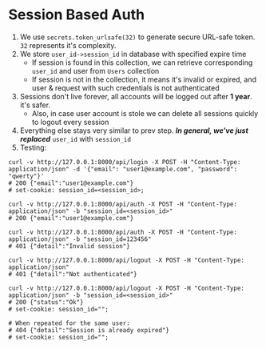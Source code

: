 # Session Based Auth
1) We use `secrets.token_urlsafe(32)` to generate secure URL-safe token. `32` represents it's complexity.
2) We store `user_id->session_id` in database with specified expire time
   - If session is found in this collection, we can retrieve corresponding `user_id` and user from `Users` collection
   - If session is not in the collection, it means it's invalid or expired, and user & request with such credentials is not authenticated
3) Sessions don't live forever, all accounts will be logged out after **1 year**. it's safer.
   - Also, in case user account is stole we can delete all sessions quickly to logout every session
3) Everything else stays very similar to prev step. **_In general, we've just replaced_** `user_id` with `session_id`
4) Testing:
```shell
curl -v http://127.0.0.1:8000/api/login -X POST -H "Content-Type: application/json" -d '{"email": "user1@example.com", "password": "qwerty"}'
# 200 {"email":"user1@example.com"}
# set-cookie: session_id=<session_id>;
```

```shell
curl -v http://127.0.0.1:8000/api/auth -X POST -H "Content-Type: application/json" -b "session_id=<session_id>"
# 200 {"email":"user1@example.com"}
```

```shell
curl -v http://127.0.0.1:8000/api/auth -X POST -H "Content-Type: application/json" -b "session_id=123456"
# 401 {"detail":"Invalid session"}
```

```shell
curl -v http://127.0.0.1:8000/api/logout -X POST -H "Content-Type: application/json"
# 401 {"detail":"Not authenticated"}
```

```shell
curl -v http://127.0.0.1:8000/api/logout -X POST -H "Content-Type: application/json" -b "session_id=<session_id>"
# 200 {"status":"Ok"}
# set-cookie: session_id="";

# When repeated for the same user:
# 404 {"detail":"Session is already expired"}
# set-cookie: session_id="";
```